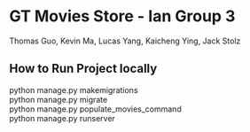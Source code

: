 # GT Movies Store - Ian Group 3
Thomas Guo, Kevin Ma, Lucas Yang, Kaicheng Ying, Jack Stolz

## How to Run Project locally
python manage.py makemigrations  
python manage.py migrate  
python manage.py populate_movies_command  
python manage.py runserver
